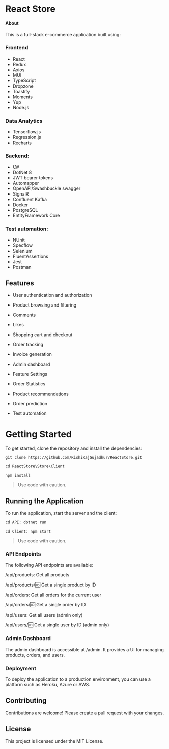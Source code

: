 # React Store

#### About

This is a full-stack e-commerce application built using: 
### Frontend
+ React
+ Redux
+ Axios
+ MUI
+ TypeScript
+ Dropzone
+ Toastify
+ Moments
+ Yup
+ Node.js

### Data Analytics
+ Tensorflow.js 
+ Regression.js
+ Recharts

  
### Backend:  
+ C#
+ DotNet 8
+ JWT bearer tokens
+ Automapper
+ OpenAPI/Swashbuckle swagger
+ SignalR 
+ Confluent Kafka 
+ Docker
+ PostgreSQL 
+ EntityFramework Core

### Test automation:
+ NUnit 
+ Specflow 
+ Selenium
+ FluentAssertions
+ Jest
+ Postman
## Features

+ User authentication and authorization

+  Product browsing and filtering

+  Comments

+  Likes

+  Shopping cart and checkout

+  Order tracking

+  Invoice generation

+  Admin dashboard

+  Feature Settings

+  Order Statistics

+  Product recommendations

+  Order prediction
  
+  Test automation
 

# Getting Started

To get started, clone the repository and install the dependencies:

```git clone https://github.com/RishiRajGujadhur/ReactStore.git```

```cd ReactStore\Store\Client```

```npm install```

>Use code with caution.

## Running the Application

To run the application, start the server and the client:

```cd API: dotnet run```

```cd Client: npm start```

>Use code with caution.

### API Endpoints

The following API endpoints are available:

/api/products: Get all products

/api/products/:id: Get a single product by ID

/api/orders: Get all orders for the current user

/api/orders/:id: Get a single order by ID

/api/users: Get all users (admin only)

/api/users/:id: Get a single user by ID (admin only)

### Admin Dashboard

The admin dashboard is accessible at /admin. It provides a UI for managing products, orders, and users.

### Deployment

To deploy the application to a production environment, you can use a platform such as Heroku, Azure or AWS.

## Contributing

Contributions are welcome! Please create a pull request with your changes.

## License

This project is licensed under the MIT License.
